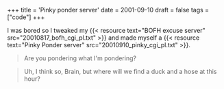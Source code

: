 +++
title = 'Pinky ponder server'
date = 2001-09-10
draft = false
tags = ["code"]
+++

I was bored so I tweaked my {{< resource text="BOFH excuse server" src="20010817_bofh_cgi_pl.txt" >}} and 
made myself a {{< resource text="Pinky Ponder server" src="20010910_pinky_cgi_pl.txt" >}}.

> Are you pondering what I'm pondering?

> Uh, I think so, Brain, but where will we find a duck and a hose at this hour?

